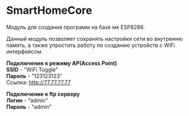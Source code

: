# SmartHomeCore
Модуль для создания программ на базе мк ESP8266.

Данный модуль позволяет сохранять настройки сети во внутренню память, а также упростить работу по созданию устройств с WiFi интерфейсом.

**Подключение к режиму AP(Access Point)**  
**SSID** - "WiFi Toggle"  
**Пароль** - "123123123"  
Ссылка: http://77.77.77.77


**Подключение к ftp серверу**  
**Логин** - "admin"  
**Пароль** - "admin"
